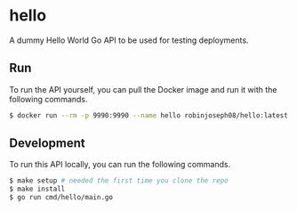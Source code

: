# hello

A dummy Hello World Go API to be used for testing deployments.

## Run

To run the API yourself, you can pull the Docker image and run it with the following commands.

```sh
$ docker run --rm -p 9990:9990 --name hello robinjoseph08/hello:latest
```

## Development

To run this API locally, you can run the following commands.

```sh
$ make setup # needed the first time you clone the repo
$ make install
$ go run cmd/hello/main.go
```
